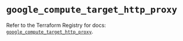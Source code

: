 # `google_compute_target_http_proxy`

Refer to the Terraform Registry for docs: [`google_compute_target_http_proxy`](https://registry.terraform.io/providers/hashicorp/google/6.24.0/docs/resources/compute_target_http_proxy).

